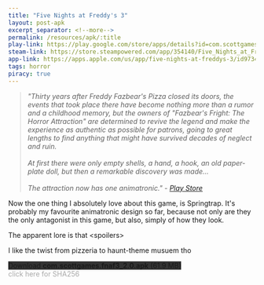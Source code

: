 ```yaml
---
title: "Five Nights at Freddy's 3"
layout: post-apk
excerpt_separator: <!--more-->
permalink: /resources/apk/:title
play-link: https://play.google.com/store/apps/details?id=com.scottgames.fnaf3
steam-link: https://store.steampowered.com/app/354140/Five_Nights_at_Freddys_3/
app-link: https://apps.apple.com/us/app/five-nights-at-freddys-3/id973482987
tags: horror
piracy: true
---
```


> _"Thirty years after Freddy Fazbear's Pizza closed its doors, the events that took place there have become nothing more than a rumor and a childhood memory, but the owners of "Fazbear's Fright: The Horror Attraction" are determined to revive the legend and make the experience as authentic as possible for patrons, going to great lengths to find anything that might have survived decades of neglect and ruin. <br><br>At first there were only empty shells, a hand, a hook, an old paper-plate doll, but then a remarkable discovery was made... <br><br>The attraction now has one animatronic." - <a href="https://play.google.com/store/apps/details?id=com.scottgames.fnaf3" target="_blank">Play Store</a>_

Now the one thing I absolutely love about this game, is Springtrap. It's probably my favourite animatronic design so far, because not only are they the only antagonist in this game, but also, simply of how they look.

The apparent lore is that <span onclick="document.getElementById('spoilers').style.display = inline;">&lt;spoilers&gt;</span> <span id="spoilers" style="display:none;">someone's inside the springtrap suit but whatever, looking at how bloody and rusty the inside is, they probably weak as hell.</span>

I like the twist from pizzeria to haunt-theme musuem tho

<div class="text-center">
    <a class="btn btn-dark btn-block w-100" onclick='apk("com.scottgames.fnaf3_2.0.apk")' target="_blank" style="text-decoration: none; background-color: #333;"> Download <b>com.scottgames.fnaf3_2.0.apk</b> (61.9 MB)</a>
</div>
<span onclick="javascript:this.innerHTML = '';" style="color:#0005;" class="text-center">click here for SHA256</span>
